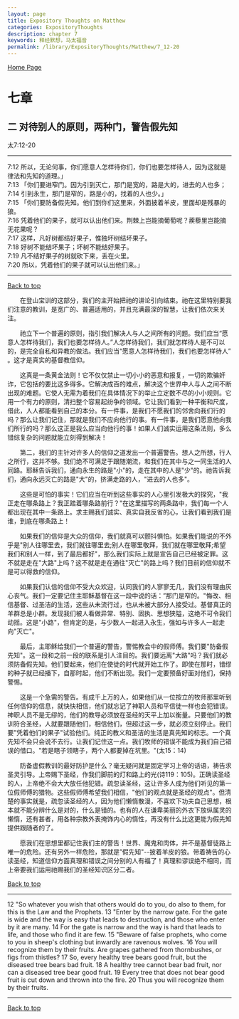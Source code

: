 ```yaml
---
layout: page
title: Expository Thoughts on Matthew
categories: ExpositoryThoughts
description: chapter 7
keywords: 释经默想，马太福音
permalink: /library/ExpositoryThoughts/Matthew/7_12-20
---
```

[ Home Page ]({{site.baseurl}}/index) <br>

<a name="0"></a>
# 七章 

## 二 对待别人的原则，两种门，警告假先知

太7:12-20

***

7:12 所以，无论何事，你们愿意人怎样待你们，你们也要怎样待人，因为这就是律法和先知的道理。」<br>
7:13 「你们要进窄门。因为引到灭亡，那门是宽的，路是大的，进去的人也多；<br>
7:14 引到永生，那门是窄的，路是小的，找着的人也少。」<br>
7:15 「你们要防备假先知。他们到你们这里来，外面披着羊皮，里面却是残暴的狼。<br>
7:16 凭着他们的果子，就可以认出他们来。荆棘上岂能摘葡萄呢？蒺藜里岂能摘无花果呢？<br>
7:17 这样，凡好树都结好果子，惟独坏树结坏果子。<br>
7:18 好树不能结坏果子；坏树不能结好果子。<br>
7:19 凡不结好果子的树就砍下来，丢在火里。<br>
7:20 所以，凭着他们的果子就可以认出他们来。」<br>

***

[Back to top](#0)

&emsp;&emsp;在登山宝训的这部分，我们的主开始把祂的讲论引向结束。祂在这里特别要我们注意的教训，是宽广的、普遍适用的，并且充满最深的智慧，让我们依次来关注。

&emsp;&emsp;祂立下一个普遍的原则，指引我们解决人与人之间所有的问题。我们应当“愿意人怎样待我们，我们也要怎样待人。”人怎样待我们，我们就怎样待人是不可以的，是完全自私和异教的做法。我们应当“愿意人怎样待我们，我们也要怎样待人” 。这才是真实的基督教信仰。

&emsp;&emsp;这真是一条黄金法则！它不仅仅禁止一切小小的恶意和报复，一切的欺骗奸诈，它包括的要比这多得多。它解决成百的难点，解决这个世界中人与人之间不断出现的难题。它使人无需为着我们在具体情况下的举止立定数不尽的小小规则。它用一个有力的原则，清扫整个容易起纷争的领域。它让我们看到一种平衡和尺度，借此，人人都能看到自己的本分。有一件事，是我们不愿我们的邻舍向我们行的吗？那么让我们记住，那就是我们不应向他行的事。有一件事，是我们愿意他向我们所行的吗？那么这正是我么应当向他行的事！如果人们诚实运用这条法则，多么错综复杂的问题就能立刻得到解决！

&emsp;&emsp;第二，我们的主针对许多人的信仰之道发出一个普遍警告。想人之所想，行人之所行，这并不够。我们绝不可满足于跟随潮流，和我们在其中与之一同生活的人同路。耶稣告诉我们，通向永生的路是"小"的，走在其中的人是"少"的。祂告诉我们，通向永远灭亡的路是"大"的，挤满走路的人，"进去的人也多"。

&emsp;&emsp;这些是可怕的事实！它们应当在听到这些事实的人心里引发极大的探究，"我正走在哪条路上？我正踏着哪条路前行？"在这里描写的两条路中，我们每一个人都出现在其中一条路上。求主赐我们诚实、真实自我反省的心，让我们看到我们是谁，到底在哪条路上！

&emsp;&emsp;如果我们的信仰是大众的信仰，我们就真可以颤抖惧怕。如果我们能说的不外乎是"别人往哪里去，我们就往哪里去;别人在哪里敬拜，我们就在哪里敬拜;希望我们和别人一样，到了最后都好"，那么我们实际上就是宣告自己已经被定罪。这不就是走在"大路"上吗？这不就是走在通往"灭亡"的路上吗？我们目前的信仰就不是可以得救的信仰。

&emsp;&emsp;如果我们认信的信仰不受大众欢迎，认同我们的人寥寥无几，我们没有理由灰心丧气。我们一定要记住主耶稣基督在这一段中说的话：”那门是窄的。"悔改、相信基督、过圣洁的生活，这些从未流行过，也从未被大部分人接受过。基督真正的羊群总是小群。发现我们被人看做异常、特别、固执、思想狭隘，这绝不可令我们动摇。这是"小路"，但肯定的是，与少数人一起进入永生，强如与许多人一起走向"灭亡"。

&emsp;&emsp;最后，主耶稣给我们一个普遍的警告，警惕教会中的假师傅。我们要"防备假先知"。这一段和之前一段的联系是引人注目的。我们要远离"大路"吗？我们就必须防备假先知。他们要起来，他们在使徒的时代就开始工作了。即使在那时，错缪的种子就已经播下，自那时起，他们不断出现。我们一定要预备好面对他们，保持警惕。

&emsp;&emsp;这是一个急需的警告。有成千上万的人，如果他们从一位按立的牧师那里听到任何信仰的信息，就快快相信，他们就忘记了神职人员和平信徒一样也会犯错误。神职人员不是无缪的，他们的教导必须放在圣经的天平上加以衡量。只要他们的教训符合圣经，人就要跟随他们，相信他们，但超过这一步，就必须立刻停止。我们要”凭着他们的果子"试验他们。纯正的教义和圣洁的生活是真先知的标志。一个真先知不会只会说不去行。让我们记住这一点。我们牧师的错误不能成为我们自己错误的借口。"若是瞎子领瞎子，两个人都要掉在坑里。"(太15：14)

&emsp;&emsp;防备虚假教训的最好防护是什么？毫无疑问就是固定学习上帝的话语，祷告求圣灵引导。上帝赐下圣经，作我们脚前的灯和路上的光(诗119：105)。正确读圣经的人，上帝绝不会大大放任他犯错。疏忽读圣经，这让许多人成为他们听见的第一位假师傅的猎物。这些假师傅希望我们相信，"他们的观点就是圣经的观点"。但清楚的事实就是，疏忽读圣经的人，因为他们懒惰散漫，不喜欢下功夫自己思想，根本就不能分辨什么是对的，什么是错的。也有的人在谦卑美丽的外衣下放纵属灵的懒惰，还有甚者，用各种宗教外表掩饰内心的惰性，再没有什么比这更能为假先知提供跟随者的了。

&emsp;&emsp;愿我们在思想里都记住我们主的警告！世界、魔鬼和肉体，并不是基督徒路上唯一的危险。还有另外一样危险，那就是”假先知"--披着羊皮的狼。带着祷告的心读圣经，知道信仰方面真理和错误之间分别的人有福了！真理和谬误绝不相同，而上帝要我们运用祂赐我们的圣经知识区分二者。

[Back to top](#0)

***

12 "So whatever you wish that others would do to you, do also to them, for this is the Law and the Prophets. 13 "Enter by the narrow gate. For the gate is wide and the way is easy that leads to destruction, and those who enter by it are many. 14 For the gate is narrow and the way is hard that leads to life, and those who find it are few. 15 "Beware of false prophets, who come to you in sheep's clothing but inwardly are ravenous wolves. 16 You will recognize them by their fruits. Are grapes gathered from thornbushes, or figs from thistles? 17 So, every healthy tree bears good fruit, but the diseased tree bears bad fruit. 18 A healthy tree cannot bear bad fruit, nor can a diseased tree bear good fruit. 19 Every tree that does not bear good fruit is cut down and thrown into the fire. 20 Thus you will recognize them by their fruits.

***

[Back to top](#0)
